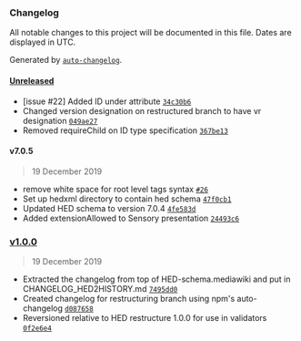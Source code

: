 ### Changelog

All notable changes to this project will be documented in this file. Dates are displayed in UTC.

Generated by [`auto-changelog`](https://github.com/CookPete/auto-changelog).

#### [Unreleased](https://github.com/VisLab/hed-specification-working/compare/v1.0.0...HEAD)

- [issue #22] Added ID under attribute [`34c30b6`](https://github.com/VisLab/hed-specification-working/commit/34c30b609a6533f7190a85b6fbfced721685c887)
- Changed version designation on restructured branch to have vr designation [`049ae27`](https://github.com/VisLab/hed-specification-working/commit/049ae272337158e3307ee63061d0197d50269a21)
- Removed requireChild on ID type specification [`367be13`](https://github.com/VisLab/hed-specification-working/commit/367be13c56731e26d38af448b92bb6fec5249f4d)

#### v7.0.5

> 19 December 2019

- remove white space for root level tags syntax [`#26`](https://github.com/VisLab/hed-specification-working/pull/26)
- Set up hedxml directory to contain hed schema [`47f0cb1`](https://github.com/VisLab/hed-specification-working/commit/47f0cb1b318414554e0b3648881d7bdcb17590b8)
- Updated HED schema to version 7.0.4 [`4fe583d`](https://github.com/VisLab/hed-specification-working/commit/4fe583d52f98d99fda3c534d23204dc06a71dc87)
- Added extensionAllowed to Sensory presentation [`24493c6`](https://github.com/VisLab/hed-specification-working/commit/24493c6b810b703a21f93f3de288f914d980996e)

### [v1.0.0](https://github.com/VisLab/hed-specification-working/compare/v7.0.5...v1.0.0)

> 19 December 2019

- Extracted the changelog from top of HED-schema.mediawiki and put in CHANGELOG_HED2HISTORY.md [`7495dd0`](https://github.com/VisLab/hed-specification-working/commit/7495dd0b032d88152dd2134c70606650f389fcd1)
- Created changelog for restructuring branch using npm's auto-changelog [`d087658`](https://github.com/VisLab/hed-specification-working/commit/d087658ba1d95b1f2e483e99239a24a6d9ac958a)
- Reversioned relative to HED restructure 1.0.0 for use in validators [`0f2e6e4`](https://github.com/VisLab/hed-specification-working/commit/0f2e6e47e990d7c73aa9c612a65714c20ed11a7c)
